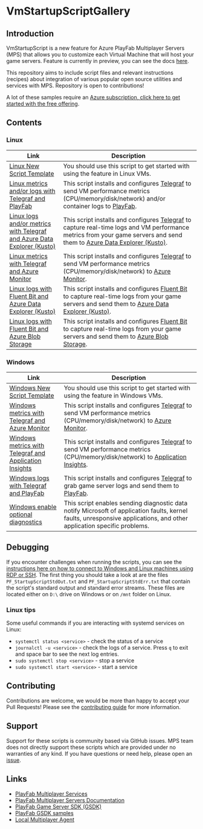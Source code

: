 # VmStartupScriptGallery

## Introduction

VmStartupScript is a new feature for Azure PlayFab Multiplayer Servers (MPS) that allows you to customize each Virtual Machine that will host your game servers. Feature is currently in preview, you can see the docs [here](https://learn.microsoft.com/en-us/gaming/playfab/features/multiplayer/servers/vmstartupscript).

This repository aims to include script files and relevant instructions (recipes) about integration of various popular open source utilities and services with MPS. Repository is open to contributions!

A lot of these samples require an [Azure subscription, click here to get started with the free offering](https://azure.com/free).

## Contents

### Linux

| Link | Description |
| ----- | ----------- |
| [Linux New Script Template](linux_new_script_template) | You should use this script to get started with using the feature in Linux VMs. |
| [Linux metrics and/or logs with Telegraf and PlayFab](linux_logs_metrics_telegraf_playfab) | This script installs and configures [Telegraf](https://github.com/influxdata/telegraf) to send VM performance metrics (CPU/memory/disk/network) and/or container logs to [PlayFab](https://learn.microsoft.com/en-us/gaming/playfab/). |
| [Linux logs and/or metrics with Telegraf and Azure Data Explorer (Kusto)](linux_logs_metrics_telegraf_kusto) | This script installs and configures [Telegraf](https://github.com/influxdata/telegraf) to capture real-time logs and VM performance metrics from your game servers and send them to [Azure Data Explorer (Kusto)](https://learn.microsoft.com/en-us/azure/data-explorer/data-explorer-overview). |
| [Linux metrics with Telegraf and Azure Monitor](linux_metrics_telegraf_azuremonitor) | This script installs and configures [Telegraf](https://github.com/influxdata/telegraf) to send VM performance metrics (CPU/memory/disk/network) to [Azure Monitor](https://learn.microsoft.com/en-us/azure/azure-monitor/overview). |
| [Linux logs with Fluent Bit and Azure Data Explorer (Kusto)](linux_logs_fluentbit_kusto) | This script installs and configures [Fluent Bit](https://github.com/fluent/fluent-bit) to capture real-time logs from your game servers and send them to [Azure Data Explorer (Kusto)](https://learn.microsoft.com/en-us/azure/data-explorer/data-explorer-overview). |
| [Linux logs with Fluent Bit and Azure Blob Storage](linux_logs_fluentbit_azurestorage) | This script installs and configures [Fluent Bit](https://github.com/fluent/fluent-bit) to capture real-time logs from your game servers and send them to [Azure Blob Storage](https://learn.microsoft.com/en-us/azure/storage/blobs/storage-blobs-introduction). |

### Windows

| Link | Description |
| ----- | ----------- |
| [Windows New Script Template](windows_new_script_template) | You should use this script to get started with using the feature in Windows VMs. |
| [Windows metrics with Telegraf and Azure Monitor](windows_metrics_telegraf_azuremonitor) | This script installs and configures [Telegraf](https://github.com/influxdata/telegraf) to send VM performance metrics (CPU/memory/disk/network) to [Azure Monitor](https://learn.microsoft.com/en-us/azure/azure-monitor/overview). |
| [Windows metrics with Telegraf and Application Insights](windows_metrics_telegraf_applicationinsights) | This script installs and configures [Telegraf](https://github.com/influxdata/telegraf) to send VM performance metrics (CPU/memory/disk/network) to [Application Insights](https://learn.microsoft.com/en-us/azure/azure-monitor/app/app-insights-overview). |
| [Windows logs with Telegraf and PlayFab](windows_logs_telegraf_playfab) | This script installs and configures [Telegraf](https://github.com/influxdata/telegraf) to grab game server logs and send them to [PlayFab](https://learn.microsoft.com/en-us/gaming/playfab/). |
| [Windows enable optional diagnostics](windows_enable_optional_diagnostics) | This script enables sending diagnostic data notify Microsoft of application faults, kernel faults, unresponsive applications, and other application specific problems. |

## Debugging

If you encounter challenges when running the scripts, you can see the [instructions here on how to connect to Windows and Linux machines using RDP or SSH](https://learn.microsoft.com/en-us/gaming/playfab/features/multiplayer/servers/directly-debugging-game-servers). The first thing you should take a look at are the files `PF_StartupScriptStdOut.txt` and `PF_StartupScriptStdErr.txt` that contain the script's standard output and standard error streams. These files are located either on `D:\` drive on Windows or on `/mnt` folder on Linux.

### Linux tips

Some useful commands if you are interacting with systemd services on Linux:

- `systemctl status <service>` - check the status of a service
- `journalctl -u <service>` - check the logs of a service. Press `q` to exit and space bar to see the next log entries.
- `sudo systemctl stop <service>` - stop a service
- `sudo systemctl start <service>` - start a service

## Contributing

Contributions are welcome, we would be more than happy to accept your Pull Requests! Please see the [contributing guide](CONTRIBUTING.md) for more information.

## Support

Support for these scripts is community based via GitHub issues. MPS team does not directly support these scripts which are provided under no warranties of any kind. If you have questions or need help, please open an [issue](https://github.com/PlayFab/VmStartupScriptGallery/issues).

## Links

- [PlayFab Multiplayer Services](https://playfab.com/multiplayer)
- [PlayFab Multiplayer Servers Documentation](https://docs.microsoft.com/en-us/gaming/playfab/features/multiplayer/servers/overview)
- [PlayFab Game Server SDK (GSDK)](https://github.com/PlayFab/gsdk)
- [PlayFab GSDK samples](https://github.com/PlayFab/MpsSamples)
- [Local Multiplayer Agent](https://github.com/PlayFab/MpsAgent)
